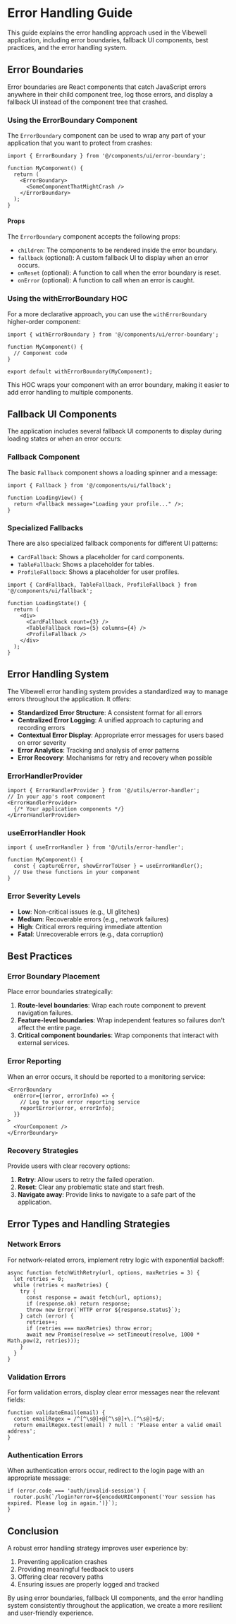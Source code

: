 # Error Handling Guide

This guide explains the error handling approach used in the Vibewell application, including error boundaries, fallback UI components, best practices, and the error handling system.

## Error Boundaries

Error boundaries are React components that catch JavaScript errors anywhere in their child component tree, log those errors, and display a fallback UI instead of the component tree that crashed.

### Using the ErrorBoundary Component

The `ErrorBoundary` component can be used to wrap any part of your application that you want to protect from crashes:

```tsx
import { ErrorBoundary } from '@/components/ui/error-boundary';

function MyComponent() {
  return (
    <ErrorBoundary>
      <SomeComponentThatMightCrash />
    </ErrorBoundary>
  );
}
```

#### Props

The `ErrorBoundary` component accepts the following props:

- `children`: The components to be rendered inside the error boundary.
- `fallback` (optional): A custom fallback UI to display when an error occurs.
- `onReset` (optional): A function to call when the error boundary is reset.
- `onError` (optional): A function to call when an error is caught.

### Using the withErrorBoundary HOC

For a more declarative approach, you can use the `withErrorBoundary` higher-order component:

```tsx
import { withErrorBoundary } from '@/components/ui/error-boundary';

function MyComponent() {
  // Component code
}

export default withErrorBoundary(MyComponent);
```

This HOC wraps your component with an error boundary, making it easier to add error handling to multiple components.

## Fallback UI Components

The application includes several fallback UI components to display during loading states or when an error occurs:

### Fallback Component

The basic `Fallback` component shows a loading spinner and a message:

```tsx
import { Fallback } from '@/components/ui/fallback';

function LoadingView() {
  return <Fallback message="Loading your profile..." />;
}
```

### Specialized Fallbacks

There are also specialized fallback components for different UI patterns:

- `CardFallback`: Shows a placeholder for card components.
- `TableFallback`: Shows a placeholder for tables.
- `ProfileFallback`: Shows a placeholder for user profiles.

```tsx
import { CardFallback, TableFallback, ProfileFallback } from '@/components/ui/fallback';

function LoadingState() {
  return (
    <div>
      <CardFallback count={3} />
      <TableFallback rows={5} columns={4} />
      <ProfileFallback />
    </div>
  );
}
```

## Error Handling System

The Vibewell error handling system provides a standardized way to manage errors throughout the application. It offers:
- **Standardized Error Structure**: A consistent format for all errors
- **Centralized Error Logging**: A unified approach to capturing and recording errors
- **Contextual Error Display**: Appropriate error messages for users based on error severity
- **Error Analytics**: Tracking and analysis of error patterns
- **Error Recovery**: Mechanisms for retry and recovery when possible

### ErrorHandlerProvider
```tsx
import { ErrorHandlerProvider } from '@/utils/error-handler';
// In your app's root component
<ErrorHandlerProvider>
  {/* Your application components */}
</ErrorHandlerProvider>
```

### useErrorHandler Hook
```tsx
import { useErrorHandler } from '@/utils/error-handler';

function MyComponent() {
  const { captureError, showErrorToUser } = useErrorHandler();
  // Use these functions in your component
}
```

### Error Severity Levels
- **Low**: Non-critical issues (e.g., UI glitches)
- **Medium**: Recoverable errors (e.g., network failures)
- **High**: Critical errors requiring immediate attention
- **Fatal**: Unrecoverable errors (e.g., data corruption)

## Best Practices

### Error Boundary Placement

Place error boundaries strategically:

1. **Route-level boundaries**: Wrap each route component to prevent navigation failures.
2. **Feature-level boundaries**: Wrap independent features so failures don't affect the entire page.
3. **Critical component boundaries**: Wrap components that interact with external services.

### Error Reporting

When an error occurs, it should be reported to a monitoring service:

```tsx
<ErrorBoundary
  onError={(error, errorInfo) => {
    // Log to your error reporting service
    reportError(error, errorInfo);
  }}
>
  <YourComponent />
</ErrorBoundary>
```

### Recovery Strategies

Provide users with clear recovery options:

1. **Retry**: Allow users to retry the failed operation.
2. **Reset**: Clear any problematic state and start fresh.
3. **Navigate away**: Provide links to navigate to a safe part of the application.

## Error Types and Handling Strategies

### Network Errors

For network-related errors, implement retry logic with exponential backoff:

```tsx
async function fetchWithRetry(url, options, maxRetries = 3) {
  let retries = 0;
  while (retries < maxRetries) {
    try {
      const response = await fetch(url, options);
      if (response.ok) return response;
      throw new Error(`HTTP error ${response.status}`);
    } catch (error) {
      retries++;
      if (retries === maxRetries) throw error;
      await new Promise(resolve => setTimeout(resolve, 1000 * Math.pow(2, retries)));
    }
  }
}
```

### Validation Errors

For form validation errors, display clear error messages near the relevant fields:

```tsx
function validateEmail(email) {
  const emailRegex = /^[^\s@]+@[^\s@]+\.[^\s@]+$/;
  return emailRegex.test(email) ? null : 'Please enter a valid email address';
}
```

### Authentication Errors

When authentication errors occur, redirect to the login page with an appropriate message:

```tsx
if (error.code === 'auth/invalid-session') {
  router.push(`/login?error=${encodeURIComponent('Your session has expired. Please log in again.')}`);
}
```

## Conclusion

A robust error handling strategy improves user experience by:

1. Preventing application crashes
2. Providing meaningful feedback to users
3. Offering clear recovery paths
4. Ensuring issues are properly logged and tracked

By using error boundaries, fallback UI components, and the error handling system consistently throughout the application, we create a more resilient and user-friendly experience.